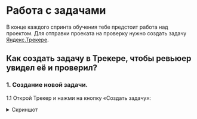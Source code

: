 # Работа с задачами

В конце каждого спринта обучения тебе предстоит работа над проектом. Для отправки проеката на проверку нужно создать задачу [Яндекс.Трекере](https://tracker.yandex.ru/).

## Как создать задачу в Трекере, чтобы ревьюер увидел её и проверил?
### 1. Создание новой задачи.
1.1 Открой Трекер и нажми на кнопку «Создать задачу»:
<details>
  <summary>Скриншот</summary>
![alt text](https://ibb.co/Pc3fqFc][img]https://i.ibb.co/1rhwF7r/1.jpg)
</details>
